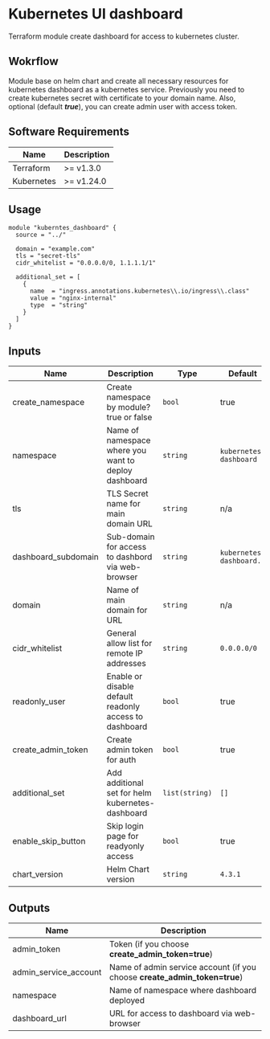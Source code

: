# Kubernetes UI dashboard

Terraform module create dashboard for access to kubernetes cluster.

## Wokrflow

Module base on helm chart and create all necessary resources for kubernetes dashboard as a kubernetes service. Previously you need to create kubernetes secret with certificate to your domain name.
Also, optional (default ***true***), you can create admin user with access token.

## Software Requirements

Name | Description
--- | --- |
Terraform | >= v1.3.0
Kubernetes | >= v1.24.0

## Usage

```
module "kuberntes_dashboard" {
  source = "../"

  domain = "example.com"
  tls = "secret-tls"
  cidr_whitelist = "0.0.0.0/0, 1.1.1.1/1"
  
  additional_set = [
    {
      name  = "ingress.annotations.kubernetes\\.io/ingress\\.class"
      value = "nginx-internal"
      type  = "string"
    }
  ]
}
```

## Inputs

Name | Description | Type | Default | Example | Required
--- | --- | --- | --- |--- |--- 
create_namespace | Create namespace by module? true or false | `bool` | true | n/a | no
namespace | Name of namespace where you want to deploy dashboard | `string` | `kubernetes-dashboard` | n/a | no
tls | TLS Secret name for main domain URL | `string` | n/a | `secret-tls` | yes
dashboard_subdomain | Sub-domain for access to dashbord via web-browser | `string` | `kubernetes-dashboard.` | n/a | no
domain | Name of main domain for URL | `string` | n/a | `example.com` | yes
cidr_whitelist | General allow list for remote IP addresses | `string` | `0.0.0.0/0` | `8.8.8.8/32,192.168.1.1/16` | no
readonly_user | Enable or disable default readonly access to dashboard | `bool` | true | n/a | no
create_admin_token | Create admin token for auth | `bool` | true | n/a | no
additional_set | Add additional set for helm kubernetes-dashboard | `list(string)` | `[]` | n/a | no
enable_skip_button | Skip login page for readyonly access | `bool` | true | n/a | no
chart_version | Helm Chart version | `string` | `4.3.1` | n/a | no

## Outputs

Name | Description
--- | --- 
admin_token | Token (if you choose **create_admin_token=true**)
admin_service_account | Name of admin service account (if you choose **create_admin_token=true**)
namespace | Name of namespace where dashboard deployed
dashboard_url | URL for access to dashboard via web-browser

